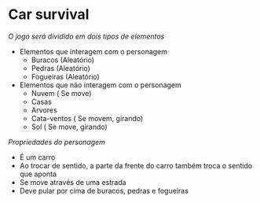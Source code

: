
# Car survival
 *O jogo será dividido em dois tipos de elementos*
 - Elementos que interagem com o personagem
	 - Buracos (Aleatório)
	 - Pedras (Aleatório)
	 - Fogueiras (Aleatório)
 - Elementos que não interagem com o personagem
	 -  Nuvem ( Se move) 
	 - Casas
	 - Arvores
	 - Cata-ventos ( Se movem, girando)
	 - Sol ( Se move, girando)
	
*Propriedades do personagem* 
- É um carro
- Ao trocar de sentido, a parte da frente do carro também troca o sentido que aponta
- Se move através de uma estrada
- Deve pular por cima de buracos, pedras e fogueiras


